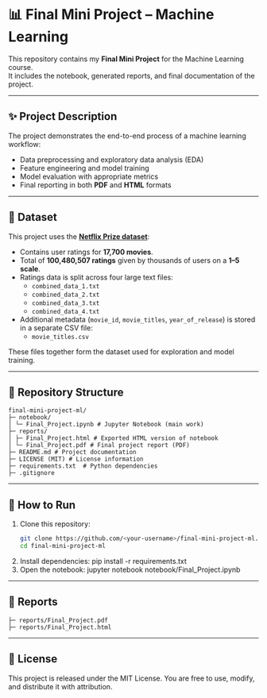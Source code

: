 # 📊 Final Mini Project – Machine Learning

This repository contains my **Final Mini Project** for the Machine Learning course.  
It includes the notebook, generated reports, and final documentation of the project.  

---

## ✨ Project Description
The project demonstrates the end-to-end process of a machine learning workflow:
- Data preprocessing and exploratory data analysis (EDA)
- Feature engineering and model training
- Model evaluation with appropriate metrics
- Final reporting in both **PDF** and **HTML** formats

---

## 📂 Dataset
This project uses the **[Netflix Prize dataset](https://www.kaggle.com/datasets/netflix-inc/netflix-prize)**:  

- Contains user ratings for **17,700 movies**.  
- Total of **100,480,507 ratings** given by thousands of users on a **1–5 scale**.  
- Ratings data is split across four large text files:  
  - `combined_data_1.txt`  
  - `combined_data_2.txt`  
  - `combined_data_3.txt`  
  - `combined_data_4.txt`  
- Additional metadata (`movie_id`, `movie_titles`, `year_of_release`) is stored in a separate CSV file:  
  - `movie_titles.csv`  

These files together form the dataset used for exploration and model training.

---

## 📂 Repository Structure
```
final-mini-project-ml/
├─ notebook/
│ └─ Final_Project.ipynb # Jupyter Notebook (main work)
├─ reports/
│ ├─ Final_Project.html # Exported HTML version of notebook
│ └─ Final_Project.pdf # Final project report (PDF)
├─ README.md # Project documentation
├─ LICENSE (MIT) # License information
├─ requirements.txt  # Python dependencies
├─ .gitignore
```

---

## 🚀 How to Run
1. Clone this repository:
   ```bash
   git clone https://github.com/<your-username>/final-mini-project-ml.git
   cd final-mini-project-ml
2. Install dependencies:
   pip install -r requirements.txt
3. Open the notebook:
   jupyter notebook notebook/Final_Project.ipynb

---

## 📑 Reports
```
├─ reports/Final_Project.pdf
├─ reports/Final_Project.html
```

---

## 📜 License
This project is released under the MIT License.
You are free to use, modify, and distribute it with attribution.

